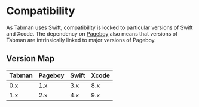 # Compatibility

As Tabman uses Swift, compatibility is locked to particular versions of Swift and Xcode. The dependency on [Pageboy](https://github.com/uias/Pageboy) also means that versions of Tabman are intrinsically linked to major versions of Pageboy.

## Version Map

| Tabman | Pageboy | Swift | Xcode |
|--------|---------|-------|-------|
| 0.x | 1.x | 3.x | 8.x |
| 1.x | 2.x | 4.x | 9.x |